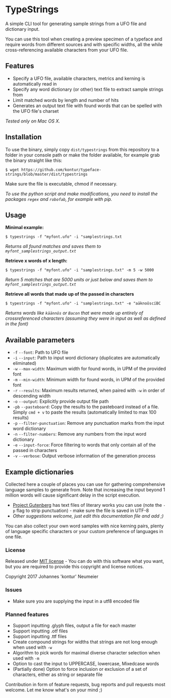 # TypeStrings

A simple CLI tool for generating sample strings from a UFO file and dictionary input.

You can use this tool when creating a preview specimen of a typeface and require words from different sources and with specific widths, all the while cross-referencing available characters from your UFO file.

## Features

* Specify a UFO file, available characters, metrics and kerning is automatically read in
* Specify any word dictionary (or other) text file to extract sample strings from
* Limit matched words by length and number of hits
* Generates an output text file with found words that can be spelled with the UFO file's charset

*Tested only on Mac OS X.* 

## Installation

To use the binary, simply copy `dist/typestrings` from this repository to a folder in your console path or make the folder available, for example grab the binary straight like this:

`$ wget https://github.com/kontur/typeface-strings/blob/master/dist/typestrings`

Make sure the file is executable, chmod if necessary.

*To use the python script and make modifications, you need to install the packages `regex` and `robofab`, for example with pip.*

## Usage

**Minimal example:**

`$ typestrings -f "myfont.ufo" -i "samplestrings.txt`

*Returns all found matches and saves them to `myfont_samplestrings_output.txt`*

**Retrieve x words of x length:**

`$ typestrings -f "myfont.ufo" -i "samplestrings.txt" -m 5 -w 5000`

*Return 5 matches that are 5000 units or just below and saves them to `myfont_samplestrings_output.txt`*
 
**Retrieve all words that made up of the passed in characters**
  
`$ typestrings -f "myfont.ufo" -i "samplestrings.txt" -e "aäknoöscíBC`

*Returns words like `käännös` or `Bacon` that were made up entirely of crossreferenced characters (assuming they were in input as well as defined in the font)*

## Available parameters

* `-f` `--font`: Path to UFO file
* `-i` `--input`: Path to input word dictionary (duplicates are automatically eliminated)
* `-w` `--max-width`: Maximum width for found words, in UPM of the provided font
* `-m` `--min-width`: Minimum width for found words, in UPM of the provided font
* `-r` `--results`: Maximum results returned, when paired with `-w` in order of descending width
* `-o` `--output`: Explicitly provide output file path
* `-pb` `--pasteboard`: Copy the results to the pasteboard instead of a file. Simply `cmd + v` to paste the results (automatically limited to max 100 results)
* `-p` `--filter-punctuation`: Remove any punctuation marks from the input word dictionary
* `-n` `--filter-numbers`: Remove any numbers from the input word dictionary
* `-e` `--input-force`: Force filtering to words that only contain all of the passed in characters
* `-v` `--verbose`: Output verbose information of the generation process

## Example dictionaries
Collected here a couple of places you can use for gathering comprehensive language samples to generate from. Note that increasing the input beyond 1 million words will cause significant delay in the script execution.

* [Project Gutenberg](https://www.gutenberg.org/) has text files of literary works you can use (note the `-p` flag to strip punctuation) - make sure the file is saved in UTF-8
* *Other suggestions welcome, just edit this documentation file and add ;)*

You can also collect your own word samples with nice kerning pairs, plenty of language specific characters or your custom preference of languages in one file.

### License
Released under [MIT license](LICENSE.txt) - You can do with this software what you want, but you are required to provide this copyright and license notices.

Copyright 2017 Johannes 'kontur' Neumeier

### Issues
* Make sure you are supplying the input in a utf8 encoded file

### Planned features
* Support inputting .glyph files, output a file for each master
* Support inputting .otf files
* Support inputting .ttf files
* Create compound strings for widths that strings are not long enough when used with `-w`
* Algorithm to pick words for maximal diverse character selection when used with `-m`
* Option to cast the input to UPPERCASE, lowercase, Mixedcase words
* (Partially done) Option to force inclusion or exclusion of a set of characters, either as string or separate file

Contribution in form of feature requests, bug reports and pull requests most welcome. Let me know what's on your mind ;)